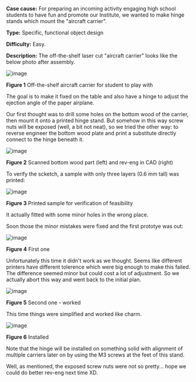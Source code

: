 **Case cause:** For preparing an incoming activity engaging high school students to have fun and promote our Institute, we wanted to make hinge stands which mount the "aircraft carrier". 

**Type:** Specific, functional object design

**Difficulty:** Easy. 

**Description:** The off-the-shelf laser cut "aircraft carrier" looks like the below photo after assembly. 

![image](https://github.com/treesess/STEAMRELAY/assets/20311124/d1db9cfd-875b-4f63-9aa9-9192c26012f5)

**Figure 1** Off-the-shelf aircraft carrier for student to play with

The goal is to make it fixed on the table and also have a hinge to adjust the ejection angle of the paper airplane. 

Our first thought was to drill some holes on the bottom wood of the carrier, then mount it onto a printed hinge stand. But somehow in this way screw nuts will be exposed (well, a bit not neat), so we tried the other way: to reverse engineer the bottom wood plate and print a substitute directly connect to the hinge beneath it. 

![image](https://github.com/treesess/STEAMRELAY/assets/20311124/3a60dda3-f116-42fe-b0c7-a4fa7621102c)

**Figure 2** Scanned bottom wood part (left) and rev-eng in CAD (right)

To verify the scketch, a sample with only three layers (0.6 mm tall) was printed: 

![image](https://github.com/treesess/STEAMRELAY/assets/20311124/fa6fccbc-91cf-4e44-a984-13ff28be1af4)

**Figure 3** Printed sample for verification of feasibility 

It actually fitted with some minor holes in the wrong place. 

Soon those the minor mistakes were fixed and the first prototye was out:

![image](https://github.com/treesess/STEAMRELAY/assets/20311124/14b947f2-598a-4f8e-97ea-48bd1c8045c2)

**Figure 4** First one

Unfortunately this time it didn't work as we thought. Seems like different printers have different tolerence which were big enough to make this failed. The difference seemed minor but could cost a lot of adjustment. So we actually abort this way and went back to the initial plan. 

![image](https://github.com/treesess/STEAMRELAY/assets/20311124/322e3011-e08f-4e1e-ab54-571a904056a8)

**Figure 5** Second one - worked

This time things were simplified and worked like charm.

![image](https://github.com/treesess/STEAMRELAY/assets/20311124/3d282c5f-c57f-4306-af62-853bdc7bb8f2)

**Figure 6** Installed

Note that the hinge will be installed on something solid with alignment of multiple carriers later on by using the M3 screws at the feet of this stand. 

Well, as mentioned, the exposed screw nuts were not so pretty... hope we could do better rev-eng next time XD. 

















